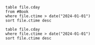 



```dataview
table file.cday
from #Book
where file.ctime > date("2024-01-01")
sort file.ctime desc
```




```dataview
table file.cday
where file.ctime > date("2024-01-01")
sort file.ctime desc
```


















